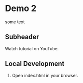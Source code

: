 # Demo 2

some text

## Subheader

Watch tutorial on YouTube.

## Local Development

1. Open index.html in your browser.
